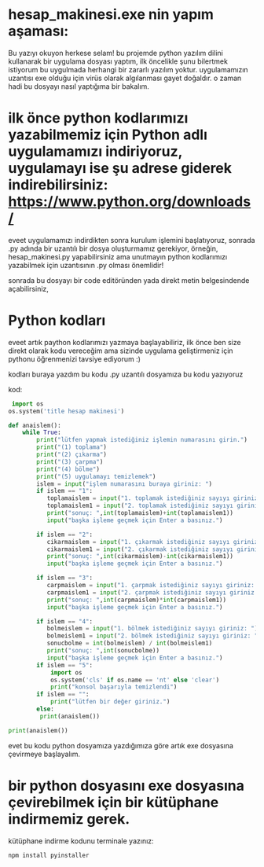 # hesap_makinesi.exe nin yapım aşaması:
Bu yazıyı okuyon herkese selam! bu projemde python yazılım dilini kullanarak bir uygulama dosyası yaptım, ilk öncelikle şunu bilertmek istiyorum bu uygulmada herhangi bir zararlı yazılım yoktur. uygulamamızın uzantısı exe olduğu için virüs olarak algılanması gayet doğaldır.
o zaman hadi bu dosyayı nasıl yaptığıma bir bakalım.

# ilk önce python kodlarımızı yazabilmemiz için Python adlı uygulamamızı indiriyoruz, uygulamayı ise şu adrese giderek indirebilirsiniz: https://www.python.org/downloads/

eveet uygulamamızı indirdikten sonra kurulum işlemini başlatıyoruz, sonrada .py adında bir uzantılı bir dosya oluşturmamız gerekiyor, örneğin, hesap_makinesi.py yapabilirsiniz ama unutmayın python kodlarımızı yazabilmek için uzantısının .py olması önemlidir!

sonrada bu dosyayı bir code editöründen yada direkt metin belgesindende açabilirsiniz,

# Python kodları

eveet artık paython kodlarımızı yazmaya başlayabiliriz, ilk önce ben size direkt olarak kodu vereceğim ama sizinde uygulama geliştirmeniz için pythonu öğrenmenizi tavsiye ediyorum :)

kodları buraya yazdım bu kodu .py uzantılı dosyamıza bu kodu yazıyoruz

kod:

```Python
 import os
os.system('title hesap makinesi')

def anaislem():
    while True:
        print("lütfen yapmak istediğiniz işlemin numarasını girin.")
        print("(1) toplama")
        print("(2) çıkarma")
        print("(3) çarpma")
        print("(4) bölme")
        print("(5) uygulamayı temizlemek")
        islem = input("işlem numarasını buraya giriniz: ")
        if islem == "1":
           toplamaislem = input("1. toplamak istediğiniz sayıyı giriniz: ")
           toplamaislem1 = input("2. toplamak istediğiniz sayıyı giriniz: ")
           print("sonuç: ",int(toplamaislem)+int(toplamaislem1))
           input("başka işleme geçmek için Enter a basınız.")

        if islem == "2":
           cikarmaislem = input("1. çıkarmak istediğiniz sayıyı giriniz: ")
           cikarmaislem1 = input("2. çıkarmak istediğiniz sayıyı giriniz: ")
           print("sonuç: ",int(cikarmaislem)-int(cikarmaislem1))
           input("başka işleme geçmek için Enter a basınız.")

        if islem == "3":
           carpmaislem = input("1. çarpmak istediğiniz sayıyı giriniz: ")
           carpmaislem1 = input("2. çarpmak istediğiniz sayıyı giriniz: ")
           print("sonuç: ",int(carpmaislem)*int(carpmaislem1))
           input("başka işleme geçmek için Enter a basınız.")

        if islem == "4":
           bolmeislem = input("1. bölmek istediğiniz sayıyı giriniz: ")
           bolmeislem1 = input("2. bölmek istediğiniz sayıyı giriniz: ")
           sonucbolme = int(bolmeislem) / int(bolmeislem1)
           print("sonuç: ",int(sonucbolme))
           input("başka işleme geçmek için Enter a basınız.")
        if islem == "5":
            import os
            os.system('cls' if os.name == 'nt' else 'clear')
            print("konsol başarıyla temizlendi")
        if islem == "":
            print("lütfen bir değer giriniz.")
        else:
         print(anaislem())

print(anaislem())
```
evet bu kodu python dosyamıza yazdığımıza göre artık exe dosyasına çevirmeye başlayalım.

# bir python dosyasını exe dosyasına çevirebilmek için bir kütüphane indirmemiz gerek.
kütüphane indirme kodunu terminale yazınız:

```js
npm install pyinstaller
```
